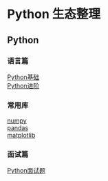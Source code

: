 # Python 生态整理

## Python 

### 语言篇
[Python基础](http://127.0.0.1:8000/python/basic/)<br>
[Python进阶](http://127.0.0.1:8000/python/advance/)


### 常用库
[numpy](http://127.0.0.1:8000/python/numpy/)<br>
[pandas](http://127.0.0.1:8000/python/pandas/)<br>
[matplotlib](http://127.0.0.1:8000/python/matplotlib/)

### 面试篇
[Python面试题](http://127.0.0.1:8000/python/interview/)

